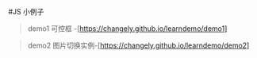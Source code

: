 #JS
小例子
>demo1 可控框 -[https://changely.github.io/learndemo/demo1] 

>demo2 图片切换实例-[https://changely.github.io/learndemo/demo2]